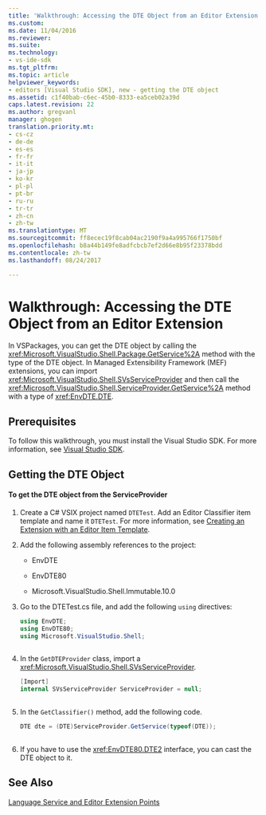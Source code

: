 ```yaml
---
title: 'Walkthrough: Accessing the DTE Object from an Editor Extension | Microsoft Docs'
ms.custom: 
ms.date: 11/04/2016
ms.reviewer: 
ms.suite: 
ms.technology:
- vs-ide-sdk
ms.tgt_pltfrm: 
ms.topic: article
helpviewer_keywords:
- editors [Visual Studio SDK], new - getting the DTE object
ms.assetid: c1f40bab-c6ec-45b0-8333-ea5ceb02a39d
caps.latest.revision: 22
ms.author: gregvanl
manager: ghogen
translation.priority.mt:
- cs-cz
- de-de
- es-es
- fr-fr
- it-it
- ja-jp
- ko-kr
- pl-pl
- pt-br
- ru-ru
- tr-tr
- zh-cn
- zh-tw
ms.translationtype: MT
ms.sourcegitcommit: ff8ecec19f8cab04ac2190f9a4a995766f1750bf
ms.openlocfilehash: b8a44b149fe8adfcbcb7ef2d66e8b95f23378bdd
ms.contentlocale: zh-tw
ms.lasthandoff: 08/24/2017

---
```

# <a name="walkthrough-accessing-the-dte-object-from-an-editor-extension"></a>Walkthrough: Accessing the DTE Object from an Editor Extension
In VSPackages, you can get the DTE object by calling the <xref:Microsoft.VisualStudio.Shell.Package.GetService%2A> method with the type of the DTE object. In Managed Extensibility Framework (MEF) extensions, you can import <xref:Microsoft.VisualStudio.Shell.SVsServiceProvider> and then call the <xref:Microsoft.VisualStudio.Shell.ServiceProvider.GetService%2A> method with a type of <xref:EnvDTE.DTE>.  
  
## <a name="prerequisites"></a>Prerequisites  
 To follow this walkthrough, you must install the Visual Studio SDK. For more information, see [Visual Studio SDK](../extensibility/visual-studio-sdk.md).  
  
## <a name="getting-the-dte-object"></a>Getting the DTE Object  
  
#### <a name="to-get-the-dte-object-from-the-serviceprovider"></a>To get the DTE object from the ServiceProvider  
  
1.  Create a C# VSIX project named `DTETest`. Add an Editor Classifier item template and name it `DTETest`. For more information, see [Creating an Extension with an Editor Item Template](../extensibility/creating-an-extension-with-an-editor-item-template.md).  
  
2.  Add the following assembly references to the project:  
  
    -   EnvDTE  
  
    -   EnvDTE80  
  
    -   Microsoft.VisualStudio.Shell.Immutable.10.0  
  
3.  Go to the DTETest.cs file, and add the following `using` directives:  
  
    ```cs  
    using EnvDTE;  
    using EnvDTE80;  
    using Microsoft.VisualStudio.Shell;  
  
    ```  
  
4.  In the `GetDTEProvider` class, import a <xref:Microsoft.VisualStudio.Shell.SVsServiceProvider>.  
  
    ```cs  
    [Import]  
    internal SVsServiceProvider ServiceProvider = null;  
  
    ```  
  
5.  In the `GetClassifier()` method, add the following code.  
  
    ```cs  
    DTE dte = (DTE)ServiceProvider.GetService(typeof(DTE));  
  
    ```  
  
6.  If you have to use the <xref:EnvDTE80.DTE2> interface, you can cast the DTE object to it.  
  
## <a name="see-also"></a>See Also  
 [Language Service and Editor Extension Points](../extensibility/language-service-and-editor-extension-points.md)
